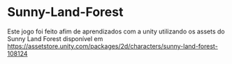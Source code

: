 # Sunny-Land-Forest
Este jogo foi feito afim de aprendizados com a unity utilizando os assets do Sunny Land Forest disponível em https://assetstore.unity.com/packages/2d/characters/sunny-land-forest-108124
